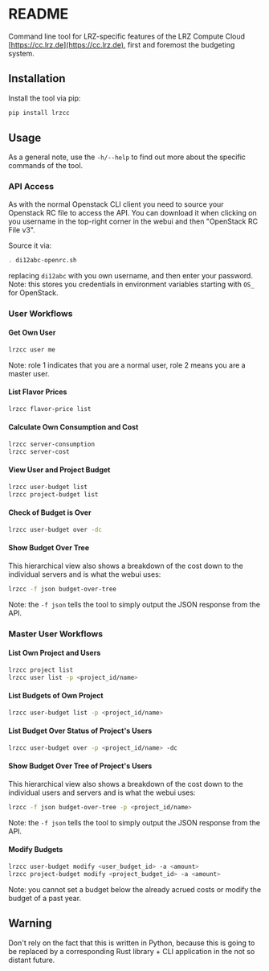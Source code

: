 # README

Command line tool for LRZ-specific features of the LRZ Compute Cloud
[https://cc.lrz.de](https://cc.lrz.de), first and foremost the budgeting system.

## Installation
Install the tool via pip:
```bash
pip install lrzcc
```

## Usage
As a general note, use the `-h/--help` to find out more about the specific
commands of the tool.

### API Access
As with the normal Openstack CLI client you need to source your Openstack RC
file to access the API. You can download it when clicking on you username
in the top-right corner in the webui and then "OpenStack RC File v3".

Source it via:
```bash
. di12abc-openrc.sh
```
replacing `di12abc` with you own username, and then enter your password.
Note: this stores you credentials in environment variables starting with
`OS_` for OpenStack.

### User Workflows

#### Get Own User
```bash
lrzcc user me
```
Note: role 1 indicates that you are a normal user, role 2 means you are a
master user.

#### List Flavor Prices
```bash
lrzcc flavor-price list
```

#### Calculate Own Consumption and Cost
```bash
lrzcc server-consumption
lrzcc server-cost
```

#### View User and Project Budget
```bash
lrzcc user-budget list
lrzcc project-budget list
```

#### Check of Budget is Over
```bash
lrzcc user-budget over -dc
```

#### Show Budget Over Tree
This hierarchical view also shows a breakdown of the cost down to the
individual servers and is what the webui uses:
```bash
lrzcc -f json budget-over-tree
```
Note: the `-f json` tells the tool to simply output the JSON response from
the API.

### Master User Workflows

#### List Own Project and Users
```bash
lrzcc project list
lrzcc user list -p <project_id/name>
```

#### List Budgets of Own Project
```bash
lrzcc user-budget list -p <project_id/name>
```

#### List Budget Over Status of Project's Users
```bash
lrzcc user-budget over -p <project_id/name> -dc
```

#### Show Budget Over Tree of Project's Users
This hierarchical view also shows a breakdown of the cost down to the
individual users and servers and is what the webui uses:
```bash
lrzcc -f json budget-over-tree -p <project_id/name>
```
Note: the `-f json` tells the tool to simply output the JSON response from
the API.

#### Modify Budgets
```bash
lrzcc user-budget modify <user_budget_id> -a <amount>
lrzcc project-budget modify <project_budget_id> -a <amount>
```
Note: you cannot set a budget below the already acrued costs or modify the
budget of a past year.

## Warning
Don't rely on the fact that this is written in Python, because this is
going to be replaced by a corresponding Rust library + CLI application in
the not so distant future.
